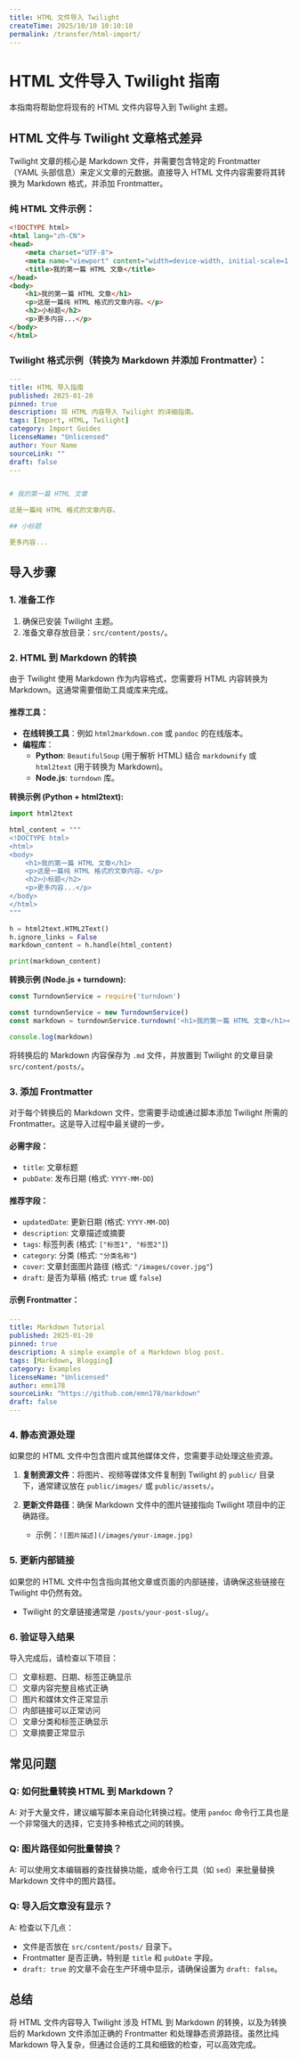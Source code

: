 ```yaml
---
title: HTML 文件导入 Twilight
createTime: 2025/10/10 10:10:10
permalink: /transfer/html-import/
---
```



# HTML 文件导入 Twilight 指南

本指南将帮助您将现有的 HTML 文件内容导入到 Twilight 主题。

## HTML 文件与 Twilight 文章格式差异

Twilight 文章的核心是 Markdown 文件，并需要包含特定的 Frontmatter（YAML 头部信息）来定义文章的元数据。直接导入 HTML 文件内容需要将其转换为 Markdown 格式，并添加 Frontmatter。

### 纯 HTML 文件示例：
```html
<!DOCTYPE html>
<html lang="zh-CN">
<head>
    <meta charset="UTF-8">
    <meta name="viewport" content="width=device-width, initial-scale=1.0">
    <title>我的第一篇 HTML 文章</title>
</head>
<body>
    <h1>我的第一篇 HTML 文章</h1>
    <p>这是一篇纯 HTML 格式的文章内容。</p>
    <h2>小标题</h2>
    <p>更多内容...</p>
</body>
</html>
```

### Twilight 格式示例（转换为 Markdown 并添加 Frontmatter）：
```yaml
---
title: HTML 导入指南
published: 2025-01-20
pinned: true
description: 将 HTML 内容导入 Twilight 的详细指南。
tags: [Import, HTML, Twilight]
category: Import Guides
licenseName: "Unlicensed"
author: Your Name
sourceLink: ""
draft: false
---


# 我的第一篇 HTML 文章

这是一篇纯 HTML 格式的文章内容。

## 小标题

更多内容...
```

## 导入步骤

### 1. 准备工作

1. 确保已安装 Twilight 主题。
2. 准备文章存放目录：`src/content/posts/`。

### 2. HTML 到 Markdown 的转换

由于 Twilight 使用 Markdown 作为内容格式，您需要将 HTML 内容转换为 Markdown。这通常需要借助工具或库来完成。

#### 推荐工具：
- **在线转换工具**：例如 `html2markdown.com` 或 `pandoc` 的在线版本。
- **编程库**：
    - **Python**: `BeautifulSoup` (用于解析 HTML) 结合 `markdownify` 或 `html2text` (用于转换为 Markdown)。
    - **Node.js**: `turndown` 库。

**转换示例 (Python + html2text):**

```python
import html2text

html_content = """
<!DOCTYPE html>
<html>
<body>
    <h1>我的第一篇 HTML 文章</h1>
    <p>这是一篇纯 HTML 格式的文章内容。</p>
    <h2>小标题</h2>
    <p>更多内容...</p>
</body>
</html>
"""

h = html2text.HTML2Text()
h.ignore_links = False
markdown_content = h.handle(html_content)

print(markdown_content)
```

**转换示例 (Node.js + turndown):**

```javascript
const TurndownService = require('turndown')

const turndownService = new TurndownService()
const markdown = turndownService.turndown('<h1>我的第一篇 HTML 文章</h1><p>这是一篇纯 HTML 格式的文章内容。</p><h2>小标题</h2><p>更多内容...</p>')

console.log(markdown)
```

将转换后的 Markdown 内容保存为 `.md` 文件，并放置到 Twilight 的文章目录 `src/content/posts/`。

### 3. 添加 Frontmatter

对于每个转换后的 Markdown 文件，您需要手动或通过脚本添加 Twilight 所需的 Frontmatter。这是导入过程中最关键的一步。

#### 必需字段：
- `title`: 文章标题
- `pubDate`: 发布日期 (格式: `YYYY-MM-DD`)

#### 推荐字段：
- `updatedDate`: 更新日期 (格式: `YYYY-MM-DD`)
- `description`: 文章描述或摘要
- `tags`: 标签列表 (格式: `["标签1", "标签2"]`)
- `category`: 分类 (格式: `"分类名称"`)
- `cover`: 文章封面图片路径 (格式: `"/images/cover.jpg"`)
- `draft`: 是否为草稿 (格式: `true` 或 `false`)

#### 示例 Frontmatter：
```yaml
---
title: Markdown Tutorial
published: 2025-01-20
pinned: true
description: A simple example of a Markdown blog post.
tags: [Markdown, Blogging]
category: Examples
licenseName: "Unlicensed"
author: emn178
sourceLink: "https://github.com/emn178/markdown"
draft: false
---
```

### 4. 静态资源处理

如果您的 HTML 文件中包含图片或其他媒体文件，您需要手动处理这些资源。

1. **复制资源文件**：将图片、视频等媒体文件复制到 Twilight 的 `public/` 目录下，通常建议放在 `public/images/` 或 `public/assets/`。

2. **更新文件路径**：确保 Markdown 文件中的图片链接指向 Twilight 项目中的正确路径。
   - 示例：`![图片描述](/images/your-image.jpg)`

### 5. 更新内部链接

如果您的 HTML 文件中包含指向其他文章或页面的内部链接，请确保这些链接在 Twilight 中仍然有效。

- Twilight 的文章链接通常是 `/posts/your-post-slug/`。

### 6. 验证导入结果

导入完成后，请检查以下项目：

- [ ] 文章标题、日期、标签正确显示
- [ ] 文章内容完整且格式正确
- [ ] 图片和媒体文件正常显示
- [ ] 内部链接可以正常访问
- [ ] 文章分类和标签正确显示
- [ ] 文章摘要正常显示

## 常见问题

### Q: 如何批量转换 HTML 到 Markdown？
A: 对于大量文件，建议编写脚本来自动化转换过程。使用 `pandoc` 命令行工具也是一个非常强大的选择，它支持多种格式之间的转换。

### Q: 图片路径如何批量替换？
A: 可以使用文本编辑器的查找替换功能，或命令行工具（如 `sed`）来批量替换 Markdown 文件中的图片路径。

### Q: 导入后文章没有显示？
A: 检查以下几点：
   - 文件是否放在 `src/content/posts/` 目录下。
   - Frontmatter 是否正确，特别是 `title` 和 `pubDate` 字段。
   - `draft: true` 的文章不会在生产环境中显示，请确保设置为 `draft: false`。

## 总结

将 HTML 文件内容导入 Twilight 涉及 HTML 到 Markdown 的转换，以及为转换后的 Markdown 文件添加正确的 Frontmatter 和处理静态资源路径。虽然比纯 Markdown 导入复杂，但通过合适的工具和细致的检查，可以高效完成。